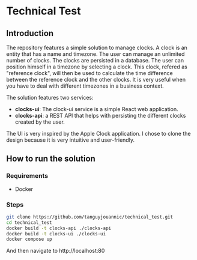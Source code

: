 # Technical Test

## Introduction

The repository features a simple solution to manage clocks. A clock is an entity that has a name and timezone. The user can manage an unlimited number of clocks. 
The clocks are persisted in a database.
The user can position himself in a timezone by selecting a clock.
This clock, refered as "reference clock", will then be used to calculate the time difference between the reference clock and the other clocks.
It is very useful when you have to deal with different timezones in a business context.

The solution features two services: 
- **clocks-ui**: The clock-ui service is a simple React web application.
- **clocks-api**: a REST API that helps with persisting the different clocks created by the user.

The UI is very inspired by the Apple Clock application. I chose to clone the design because it is very intuitive and user-friendly.

## How to run the solution

### Requirements

- Docker

### Steps

```bash
git clone https://github.com/tanguyjouannic/technical_test.git
cd technical_test
docker build -t clocks-api ./clocks-api
docker build -t clocks-ui ./clocks-ui
docker compose up
```

And then navigate to http://localhost:80